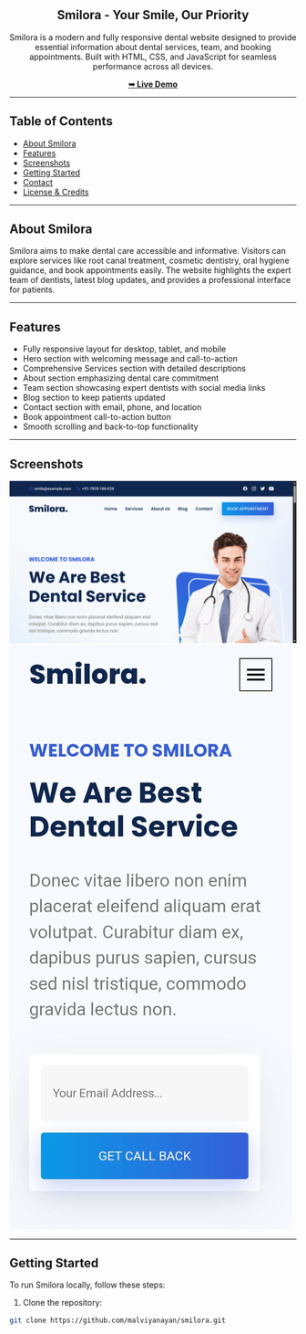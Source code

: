 <div align="center">

<br />
<br />

<h2 align="center">Smilora - Your Smile, Our Priority</h2>

Smilora is a modern and fully responsive dental website designed to provide essential information about dental services, team, and booking appointments. Built with HTML, CSS, and JavaScript for seamless performance across all devices.

<a href="#"><strong>➥ Live Demo</strong></a>

</div>

---

## Table of Contents

- [About Smilora](#about-smilora)  
- [Features](#features)  
- [Screenshots](#screenshots)  
- [Getting Started](#getting-started)  
- [Contact](#contact)  
- [License & Credits](#license--credits)  

---

## About Smilora

Smilora aims to make dental care accessible and informative. Visitors can explore services like root canal treatment, cosmetic dentistry, oral hygiene guidance, and book appointments easily. The website highlights the expert team of dentists, latest blog updates, and provides a professional interface for patients.

---

## Features

- Fully responsive layout for desktop, tablet, and mobile  
- Hero section with welcoming message and call-to-action  
- Comprehensive Services section with detailed descriptions  
- About section emphasizing dental care commitment  
- Team section showcasing expert dentists with social media links  
- Blog section to keep patients updated  
- Contact section with email, phone, and location  
- Book appointment call-to-action button  
- Smooth scrolling and back-to-top functionality  

---

## Screenshots

![Smilora Desktop](./readme-images/desktop.png "Desktop View")  
![Smilora Mobile](./readme-images/mobile.jpeg "Mobile View")  

---

## Getting Started

To run Smilora locally, follow these steps:

1. Clone the repository:

```bash
git clone https://github.com/malviyanayan/smilora.git
